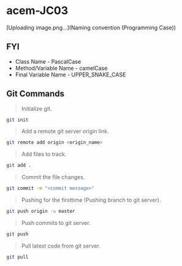 # acem-JC03


 [Uploading image.png…](Naming convention (Programming Case))

## FYI
* Class Name - PascalCase
* Method/Variable Name - camelCase
* Final Variable Name - UPPER_SNAKE_CASE



## Git Commands
> Initialize git.
```bash
git init
```
> Add a remote git server origin link.
```bash
git remote add origin <origin_name>
```
> Add files to track.
```bash
git add .
```
> Commit the file changes.
```bash
git commit -m "<commit message>"
```
> Pushing for the firsttime (Pushing branch to git server).
```bash
git push origin -u master
```
> Push commits to git server.
```bash
git push 
```
> Pull latest code from git server.
```bash
git pull 
```
